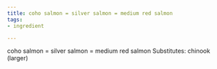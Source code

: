```yaml
---
title: coho salmon = silver salmon = medium red salmon
tags:
- ingredient

---
```

coho salmon = silver salmon = medium red salmon Substitutes: chinook (larger)
